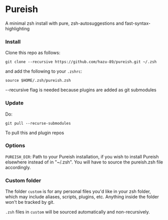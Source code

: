 # Pureish

A minimal zsh install with pure, zsh-autosuggestions and fast-syntax-highlighting

### Install

Clone this repo as follows:

```
git clone --recursive https://github.com/hazu-89/pureish.git ~/.zsh
```

and add the following to your `.zshrc`:

```
source $HOME/.zsh/pureish.zsh
```

--recursive flag is needed because plugins are added as git submodules

### Update

Do:
```
git pull --recurse-submodules
```

To pull this and plugin repos

### Options

`PUREISH_DIR`: Path to your Pureish installation, if you wish to install Pureish elsewhere instead of in "~/.zsh". You will have to source the pureish.zsh file accordingly.

### Custom folder

The folder `custom` is for any personal files you'd like in your zsh folder, which may include aliases, scripts, plugins, etc. Anything inside the folder won't be tracked by git.

`.zsh` files in `custom` will be sourced automatically and non-recursively.
